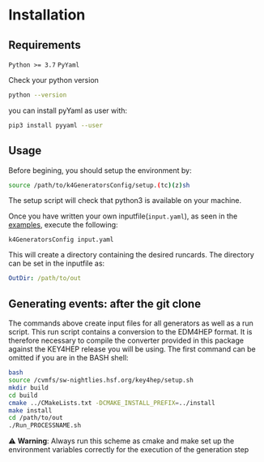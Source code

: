 # Installation

## Requirements
`Python >= 3.7`
`PyYaml`

Check your python version
```bash
python --version
```

you can install pyYaml as user with:
```bash
pip3 install pyyaml --user
```

## Usage
Before begining, you should setup the environment by:
```bash
source /path/to/k4GeneratorsConfig/setup.(tc)(z)sh
```
The setup script will check that python3 is available on your machine.

Once you have written your own inputfile(`input.yaml`), as seen in the [examples](https://github.com/key4hep/k4GeneratorsConfig/tree/main/examples), execute the following:

```
k4GeneratorsConfig input.yaml
```

This will create a directory containing the desired runcards. The directory can be set in the inputfile as:
```yaml
OutDir: /path/to/out
```

## Generating events: after the git clone
The commands above create input files for all generators as well as a run script. This run script contains a conversion to the EDM4HEP format. It is therefore necessary to compile the converter provided in this package against the KEY4HEP release you will be using. The first command can be omitted if you are in the BASH shell:
```bash
bash
source /cvmfs/sw-nightlies.hsf.org/key4hep/setup.sh
mkdir build
cd build
cmake ../CMakeLists.txt -DCMAKE_INSTALL_PREFIX=../install
make install
cd /path/to/out
./Run_PROCESSNAME.sh
```
⚠️ **Warning**: Always run this scheme as cmake and make set up the environment variables correctly for the execution of the generation step
